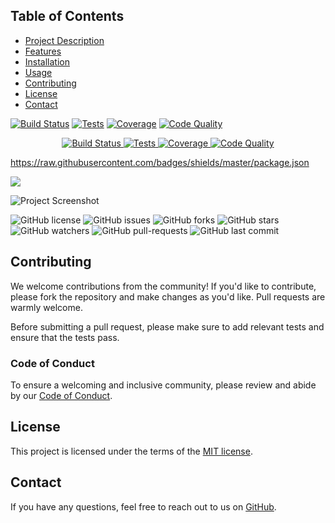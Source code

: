 ## Table of Contents
- [Project Description](#project-description)
- [Features](#features)
- [Installation](#installation)
- [Usage](#usage)
- [Contributing](#contributing)
- [License](#license)
- [Contact](#contact)

[![Build Status](https://github.com/USERID/REPO/workflows/WORKFLOW-FILE-NAME/badge.svg)](https://github.com/USERID/REPO/actions/workflows/WORKFLOW-FILE-NAME.yml)
[![Tests](https://github.com/USERID/REPO/workflows/WORKFLOW-FILE-NAME/badge.svg)](https://github.com/USERID/REPO/actions/workflows/WORKFLOW-FILE-NAME.yml)
[![Coverage](https://codecov.io/gh/USERID/REPO/branch/main/graph/badge.svg)](https://codecov.io/gh/USERID/REPO)
[![Code Quality](https://www.codefactor.io/repository/github/USERID/REPO/badge)](https://www.codefactor.io/repository/github/USERID/REPO)
<p align="center">
  <a href="https://github.com/USERID/REPO/actions/workflows/WORKFLOW-FILE-NAME.yml">
    <img src="https://github.com/USERID/REPO/workflows/WORKFLOW-FILE-NAME/badge.svg" alt="Build Status">
  </a>
  <a href="https://github.com/USERID/REPO/actions/workflows/WORKFLOW-FILE-NAME.yml">
    <img src="https://github.com/USERID/REPO/workflows/WORKFLOW-FILE-NAME/badge.svg" alt="Tests">
  </a>
  <a href="https://codecov.io/gh/USERID/REPO">
    <img src="https://codecov.io/gh/USERID/REPO/branch/main/graph/badge.svg" alt="Coverage">
  </a>
  <a href="https://www.codefactor.io/repository/github/USERID/REPO">
    <img src="https://www.codefactor.io/repository/github/USERID/REPO/badge" alt="Code Quality">
  </a>
</p>

https://raw.githubusercontent.com/badges/shields/master/package.json

<a href="https://postgresql.org"><img src="https://img.shields.io/badge/Powered%20by-PostgreSQL-blue.svg"/></a>




![Project Screenshot](https://ibb.co/DLYjPQ4)


![GitHub license](https://img.shields.io/badge/license-MIT-blue.svg)
![GitHub issues](https://img.shields.io/github/issues/username/repo.svg)
![GitHub forks](https://img.shields.io/github/forks/username/repo.svg)
![GitHub stars](https://img.shields.io/github/stars/username/repo.svg)
![GitHub watchers](https://img.shields.io/github/watchers/username/repo.svg)
![GitHub pull-requests](https://img.shields.io/github/issues-pr/username/repo.svg)
![GitHub last commit](https://img.shields.io/github/last-commit/username/repo.svg)

## Contributing

We welcome contributions from the community! If you'd like to contribute, please fork the repository and make changes as you'd like. Pull requests are warmly welcome.

Before submitting a pull request, please make sure to add relevant tests and ensure that the tests pass.

### Code of Conduct

To ensure a welcoming and inclusive community, please review and abide by our [Code of Conduct](./CODE_OF_CONDUCT.md).

## License

This project is licensed under the terms of the [MIT license](./LICENSE).



## Contact

If you have any questions, feel free to reach out to us on [GitHub](https://github.com/username/repo).
